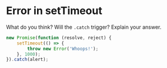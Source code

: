 # Error in setTimeout

What do you think? Will the `.catch` trigger? Explain your answer.

```js
new Promise(function (resolve, reject) {
    setTimeout(() => {
        throw new Error('Whoops!');
    }, 1000);
}).catch(alert);
```
